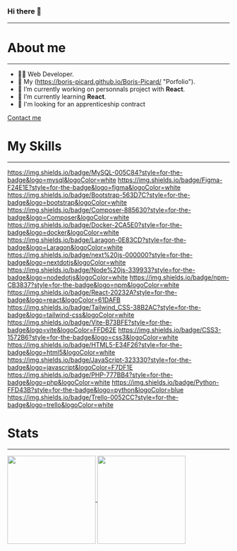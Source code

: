 ### Hi there 👋
---

# **About me**
---

- 👨‍💻 Web Developer.
- 🚀 My (https://boris-picard.github.io/Boris-Picard/ "Porfolio").
- 🔭 I’m currently working on personnals project with **React**.
- 🌱 I’m currently learning **React**.
- 🤝 I'm looking for an apprenticeship contract

[Contact me](mailto:picard.boris@gmail.com?subject=[GitHub]%20Source%20Han%20Sans)

# **My Skills**
---

https://img.shields.io/badge/MySQL-005C84?style=for-the-badge&logo=mysql&logoColor=white https://img.shields.io/badge/Figma-F24E1E?style=for-the-badge&logo=figma&logoColor=white https://img.shields.io/badge/Bootstrap-563D7C?style=for-the-badge&logo=bootstrap&logoColor=white https://img.shields.io/badge/Composer-885630?style=for-the-badge&logo=Composer&logoColor=white https://img.shields.io/badge/Docker-2CA5E0?style=for-the-badge&logo=docker&logoColor=white https://img.shields.io/badge/Laragon-0E83CD?style=for-the-badge&logo=Laragon&logoColor=white https://img.shields.io/badge/next%20js-000000?style=for-the-badge&logo=nextdotjs&logoColor=white https://img.shields.io/badge/Node%20js-339933?style=for-the-badge&logo=nodedotjs&logoColor=white https://img.shields.io/badge/npm-CB3837?style=for-the-badge&logo=npm&logoColor=white
https://img.shields.io/badge/React-20232A?style=for-the-badge&logo=react&logoColor=61DAFB https://img.shields.io/badge/Tailwind_CSS-38B2AC?style=for-the-badge&logo=tailwind-css&logoColor=white https://img.shields.io/badge/Vite-B73BFE?style=for-the-badge&logo=vite&logoColor=FFD62E https://img.shields.io/badge/CSS3-1572B6?style=for-the-badge&logo=css3&logoColor=white https://img.shields.io/badge/HTML5-E34F26?style=for-the-badge&logo=html5&logoColor=white https://img.shields.io/badge/JavaScript-323330?style=for-the-badge&logo=javascript&logoColor=F7DF1E https://img.shields.io/badge/PHP-777BB4?style=for-the-badge&logo=php&logoColor=white https://img.shields.io/badge/Python-FFD43B?style=for-the-badge&logo=python&logoColor=blue https://img.shields.io/badge/Trello-0052CC?style=for-the-badge&logo=trello&logoColor=white 

# **Stats**
---

<a href="https://github.com/Boris-Picard">
  <img height=200 align="center" src="https://streak-stats.demolab.com?user=boris-picard&theme=highcontrast&hide_border=true&card_width=450"/>
</a>

<a href="https://github.com/Boris-Picard">
  <img height=200 align="center" src="https://github-readme-stats.vercel.app/api/top-langs/?username=boris-picard&layout=compact&theme=highcontrast&hide_border=true&card_width=300"/>
</a>

